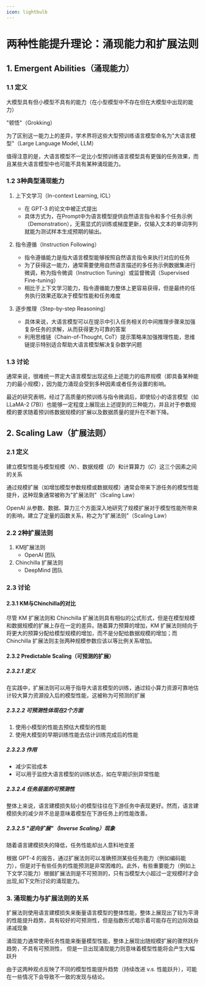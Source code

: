 ```yaml
---
icon: lightbulb
---
```

# 两种性能提升理论：涌现能力和扩展法则

## 1. Emergent Abilities（涌现能力）
### 1.1 定义
大模型具有但小模型不具有的能力（在小型模型中不存在但在大模型中出现的能力）

"顿悟"（Grokking）

为了区别这一能力上的差异，学术界将这些大型预训练语言模型命名为"大语言模型"（Large Language Model, LLM）

值得注意的是，大语言模型不一定比小型预训练语言模型具有更强的任务效果，而且某些大语言模型中也可能不具有某种涌现能力。

### 1.2 3种典型涌现能力
1. 上下文学习（In-context Learning, ICL）
   - 在 GPT-3 的论文中被正式提出
   - 具体方式为，在Prompt中为语言模型提供自然语言指令和多个任务示例（Demonstration），无需显式的训练或梯度更新，仅输入文本的单词序列就能为测试样本生成预期的输出。

2. 指令遵循（Instruction Following）
   - 指令遵循能力是指大语言模型能够按照自然语言指令来执行对应的任务
    - 为了获得这一能力，通常需要使用自然语言描述的多任务示例数据集进行微调，称为指令微调（Instruction Tuning）或监督微调（Supervised Fine-tuning）
    - 相比于上下文学习能力，指令遵循能力整体上更容易获得，但是最终的任务执行效果还取决于模型性能和任务难度

3. 逐步推理（Step-by-step Reasoning）
   - 具体来说，大语言模型可以在提示中引入任务相关的中间推理步骤来加强复杂任务的求解，从而获得更为可靠的答案
   - 利用思维链（Chain-of-Thought, CoT）提示策略来加强推理性能，思维链提示特别适合帮助大语言模型解决复杂数学问题

### 1.3 讨论

通常来说，很难统一界定大语言模型出现这些上述能力的临界规模（即具备某种能力的最小规模），因为能力涌现会受到多种因素或者任务设置的影响。

最近的研究表明，经过了高质量的预训练与指令微调后，即使较小的语言模型（如 LLaMA-2 (7B)）也能够一定程度上展现出上述提到的三种能力，并且对于参数规模的要求随着预训练数据规模的扩展以及数据质量的提升在不断下降。

## 2. Scaling Law（扩展法则）
### 2.1 定义
建立模型性能与模型规模（𝑁）、数据规模（𝐷）和计算算力（𝐶）这三个因素之间的关系

通过规模扩展（如增加模型参数规模或数据规模）通常会带来下游任务的模型性能提升，这种现象通常被称为"扩展法则"（Scaling Law）

OpenAI 从参数、数据、算力三个方面深入地研究了规模扩展对于模型性能所带来的影响，建立了定量的函数关系，称之为"扩展法则"（Scaling Law）

### 2.2 2种扩展法则
1. KM扩展法则
   - OpenAI 团队
2. Chinchilla 扩展法则
   - DeepMind 团队

### 2.3 讨论
#### 2.3.1 KM与Chinchilla的对比
尽管 KM 扩展法则和 Chinchilla 扩展法则具有相似的公式形式，但是在模型规模和数据规模的扩展上存在一定的差异。随着算力预算的增加，KM 扩展法则倾向于将更大的预算分配给模型规模的增加，而不是分配给数据规模的增加；而 Chinchilla 扩展法则主张两种规模参数应该以等比例关系增加。

#### 2.3.2 Predictable Scaling（可预测的扩展）
##### 2.3.2.1 定义
在实践中，扩展法则可以用于指导大语言模型的训练，通过较小算力资源可靠地估计较大算力资源投入后的模型性能，这被称为可预测的扩展

##### 2.3.2.2 可预测性体现在2个方面
1. 使用小模型的性能去预估大模型的性能
2. 使用大模型的早期训练性能去估计训练完成后的性能

##### 2.3.2.3 作用
- 减少实验成本
- 可以用于监控大语言模型的训练状态，如在早期识别异常性能

##### 2.3.2.4 任务层面的可预测性
整体上来说，语言建模损失较小的模型往往在下游任务中表现更好。然而，语言建模损失的减少并不总是意味着模型在下游任务上的性能改善。

##### 2.3.2.5 "逆向扩展"（Inverse Scaling）现象
随着语言建模损失的降低，任务性能却出人意料地变差

根据 GPT-4 的报告，通过扩展法则可以准确预测某些任务能力（例如编码能力），但是对于有些任务的性能预测是非常困难的。此外，有些重要能力（例如上下文学习能力）根据扩展法则是不可预测的，只有当模型大小超过一定规模时才会出现,如下文所讨论的涌现能力。

### 3. 涌现能力与扩展法则的关系
扩展法则使用语言建模损失来衡量语言模型的整体性能，整体上展现出了较为平滑的性能提升趋势，具有较好的可预测性，但是指数形式暗示着可能存在的边际效益递减现象

涌现能力通常使用任务性能来衡量模型性能，整体上展现出随规模扩展的骤然跃升趋势，不具有可预测性，
但是一旦出现涌现能力则意味着模型性能将会产生大幅跃升

由于这两种观点反映了不同的模型性能提升趋势（持续改进 v.s. 性能跃升），可能在一些情况下会导致不一致的发现与结论。
